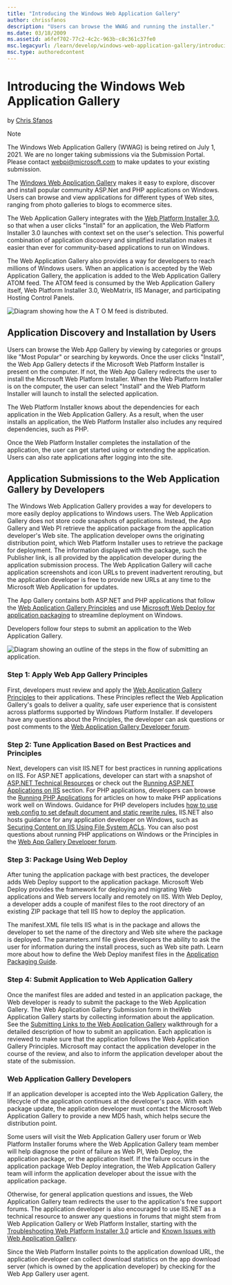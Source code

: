 ```yaml
---
title: "Introducing the Windows Web Application Gallery"
author: chrissfanos
description: "Users can browse the WWAG and running the installer."
ms.date: 03/18/2009
ms.assetid: a6fef702-77c2-4c2c-963b-c8c361c37fe0
msc.legacyurl: /learn/develop/windows-web-application-gallery/introducing-the-windows-web-application-gallery
msc.type: authoredcontent
---
```

# Introducing the Windows Web Application Gallery

by [Chris Sfanos](https://github.com/chrissfanos)

> [!NOTE]
> The Windows Web Application Gallery (WWAG) is being retired on July 1, 2021. We are no longer taking submissions via the Submission Portal. Please contact webpi@microsoft.com to make updates to your existing submission.

The [Windows Web Application Gallery](https://www.microsoft.com/web/gallery) makes it easy to explore, discover and install popular community ASP.Net and PHP applications on Windows. Users can browse and view applications for different types of Web sites, ranging from photo galleries to blogs to ecommerce sites.

The Web Application Gallery integrates with the [Web Platform Installer 3.0](https://www.microsoft.com/web/downloads/platform.aspx), so that when a user clicks "Install" for an application, the Web Platform Installer 3.0 launches with context set on the user's selection. This powerful combination of application discovery and simplified installation makes it easier than ever for community-based applications to run on Windows.

The Web Application Gallery also provides a way for developers to reach millions of Windows users. When an application is accepted by the Web Application Gallery, the application is added to the Web Application Gallery ATOM feed. The ATOM feed is consumed by the Web Application Gallery itself, Web Platform Installer 3.0, WebMatrix, IIS Manager, and participating Hosting Control Panels.

![Diagram showing how the A T O M feed is distributed.](introducing-the-windows-web-application-gallery/_static/image3.png)

## Application Discovery and Installation by Users

Users can browse the Web App Gallery by viewing by categories or groups like "Most Popular" or searching by keywords. Once the user clicks "Install", the Web App Gallery detects if the Microsoft Web Platform Installer is present on the computer. If not, the Web App Gallery redirects the user to install the Microsoft Web Platform Installer. When the Web Platform Installer is on the computer, the user can select "Install" and the Web Platform Installer will launch to install the selected application.

The Web Platform Installer knows about the dependencies for each application in the Web Application Gallery. As a result, when the user installs an application, the Web Platform Installer also includes any required dependencies, such as PHP.

Once the Web Platform Installer completes the installation of the application, the user can get started using or extending the application. Users can also rate applications after logging into the site.

## Application Submissions to the Web Application Gallery by Developers

The Windows Web Application Gallery provides a way for developers to more easily deploy applications to Windows users. The Web Application Gallery does not store code snapshots of applications. Instead, the App Gallery and Web PI retrieve the application package from the application developer's Web site. The application developer owns the originating distribution point, which Web Platform Installer uses to retrieve the package for deployment. The information displayed with the package, such the Publisher link, is all provided by the application developer during the application submission process. The Web Application Gallery will cache application screenshots and icon URLs to prevent inadvertent rerouting, but the application developer is free to provide new URLs at any time to the Microsoft Web Application for updates.

The App Gallery contains both ASP.NET and PHP applications that follow the [Web Application Gallery Principles](windows-web-application-gallery-principles.md) and use [Microsoft Web Deploy for application packaging](package-an-application-for-the-windows-web-application-gallery.md) to streamline deployment on Windows.

Developers follow four steps to submit an application to the Web Application Gallery.

![Diagram showing an outline of the steps in the flow of submitting an application.](introducing-the-windows-web-application-gallery/_static/image6.png)

### Step 1: Apply Web App Gallery Principles

First, developers must review and apply the [Web Application Gallery Principles](windows-web-application-gallery-principles.md) to their applications. These Principles reflect the Web Application Gallery's goals to deliver a quality, safe user experience that is consistent across platforms supported by Windows Platform Installer. If developers have any questions about the Principles, the developer can ask questions or post comments to the [Web Application Gallery Developer forum](https://forums.iis.net/1158.aspx).

### Step 2: Tune Application Based on Best Practices and Principles

Next, developers can visit IIS.NET for best practices in running applications on IIS. For ASP.NET applications, developer can start with a snapshot of [ASP.NET Technical Resources](../../application-frameworks/building-and-running-aspnet-applications/aspnet-technical-resources.md) or check out the [Running ASP.NET Applications on IIS](../../application-frameworks/building-and-running-aspnet-applications/index.md) section. For PHP applications, developers can browse the [Running PHP Applications](../../application-frameworks/running-php-applications-on-iis/index.md) for articles on how to make PHP applications work well on Windows. Guidance for PHP developers includes [how to use web.config to set default document and static rewrite rules.](../../application-frameworks/install-and-configure-php-applications-on-iis/translate-htaccess-content-to-iis-webconfig.md) IIS.NET also hosts guidance for any application developer on Windows, such as [Securing Content on IIS Using File System ACLs](../../get-started/planning-for-security/secure-content-in-iis-through-file-system-acls.md). You can also post questions about running PHP applications on Windows or the Principles in the [Web App Gallery Developer forum](https://forums.iis.net/1158.aspx).

### Step 3: Package Using Web Deploy

After tuning the application package with best practices, the developer adds Web Deploy support to the application package. Microsoft Web Deploy provides the framework for deploying and migrating Web applications and Web servers locally and remotely on IIS. With Web Deploy, a developer adds a couple of manifest files to the root directory of an existing ZIP package that tell IIS how to deploy the application.

The manifest.XML file tells IIS what is in the package and allows the developer to set the name of the directory and Web site where the package is deployed. The parameters.xml file gives developers the ability to ask the user for information during the install process, such as Web site path. Learn more about how to define the Web Deploy manifest files in the [Application Packaging Guide](package-an-application-for-the-windows-web-application-gallery.md).

### Step 4: Submit Application to Web Application Gallery

Once the manifest files are added and tested in an application package, the Web developer is ready to submit the package to the Web Application Gallery. The Web Application Gallery Submission form in theWeb Application Gallery starts by collecting information about the application. See the [Submitting Links to the Web Application Gallery](windows-web-application-gallery-link-addition-process-walkthrough.md) walkthrough for a detailed description of how to submit an application. Each application is reviewed to make sure that the application follows the Web Application Gallery Principles. Microsoft may contact the application developer in the course of the review, and also to inform the application developer about the state of the submission.

### Web Application Gallery Developers

If an application developer is accepted into the Web Application Gallery, the lifecycle of the application continues at the developer's pace. With each package update, the application developer must contact the Microsoft Web Application Gallery to provide a new MD5 hash, which helps secure the distribution point.

Some users will visit the Web Application Gallery user forum or Web Platform Installer forums where the Web Application Gallery team member will help diagnose the point of failure as Web PI, Web Deploy, the application package, or the application itself. If the failure occurs in the application package Web Deploy integration, the Web Application Gallery team will inform the application developer about the issue with the application package.

Otherwise, for general application questions and issues, the Web Application Gallery team redirects the user to the application's free support forums. The application developer is also encouraged to use IIS.NET as a technical resource to answer any questions in forums that might stem from Web Application Gallery or Web Platform Installer, starting with the [Troubleshooting Web Platform Installer 3.0](../../troubleshoot/web-platform-installer-issues/troubleshooting-problems-with-microsoft-web-platform-installer.md) article and [Known Issues with Web Application Gallery](windows-web-application-gallery-known-issues.md).

Since the Web Platform Installer points to the application download URL, the application developer can collect download statistics on the app download server (which is owned by the application developer) by checking for the Web App Gallery user agent.
